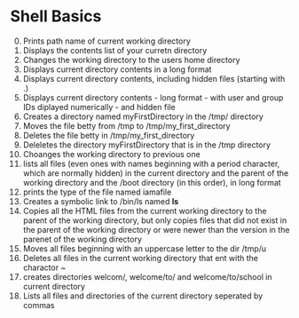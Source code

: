 # Shell Basics
0. Prints path name of current working directory
1. Displays the contents list of your curretn directory
2. Changes the working directory to the users home directory
3. Displays current directory contents in a long format
4. Displays current directory contents, including hidden files (starting with .)
5. Displays current directory contents - long format - with user and group IDs diplayed numerically - and hidden file
6. Creates a directory named myFirstDirectory in the /tmp/ directory
7. Moves the file betty from /tmp to /tmp/my_first_directory
8. Deletes the file betty in /tmp/my_first_directory
9. Deleletes the directory myFirstDirectory that is in the /tmp directory
10. Choanges the working directory to previous one
11. lists all files (even ones with names beginning with a period character, which are normally hidden) in the current directory and the parent of the working directory and the /boot directory (in this order), in long format
12. prints the type of the file named iamafile
13. Creates a symbolic link to /bin/ls named __ls__
14. Copies all the HTML files from the current working directory to the parent of the working directory, but only copies files that did not exist in the parent of the working directory or were newer than the version in the parenet of the working directory
100. Moves all files beginning with an uppercase letter to the dir /tmp/u
101. Deletes all files in the current working directory that ent with the charactor ~
102. creates directories welcom/, welcome/to/ and welcome/to/school in current directory
103. Lists all files and directories of the current directory seperated by commas
